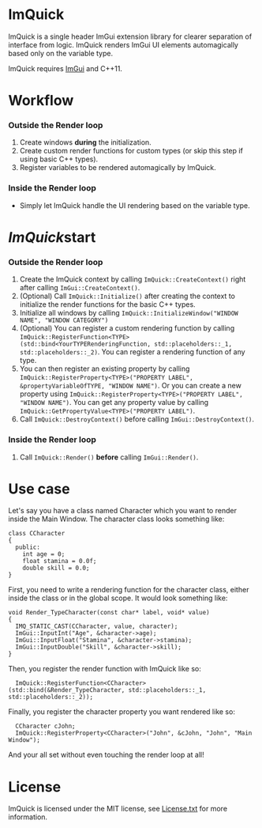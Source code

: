 # ImQuick
ImQuick is a single header ImGui extension library for clearer separation of interface from logic. ImQuick renders ImGui UI elements automagically based only on the variable type. 

ImQuick requires [ImGui](https://github.com/ocornut/imgui) and C++11.

# Workflow
### Outside the Render loop
1. Create windows **during** the initialization.
2. Create custom render functions for custom types (or skip this step if using basic C++ types).
3. Register variables to be rendered automagically by ImQuick.
### Inside the Render loop
- Simply let ImQuick handle the UI rendering based on the variable type.

# *ImQuick*start
### Outside the Render loop
1. Create the ImQuick context by calling `ImQuick::CreateContext()` right after calling `ImGui::CreateContext()`.
2. (Optional) Call `ImQuick::Initialize()` after creating the context to initialize the render functions for the basic C++ types.
3. Initialize all windows by calling `ImQuick::InitializeWindow("WINDOW NAME", "WINDOW CATEGORY")`
4. (Optional) You can register a custom rendering function by calling `ImQuick::RegisterFunction<TYPE>(std::bind<YourTYPERenderingFunction, std::placeholders::_1, std::placeholders::_2)`. You can register a rendering function of any type.
5. You can then register an existing property by calling `ImQuick::RegisterProperty<TYPE>("PROPERTY LABEL", &propertyVariableOfTYPE, "WINDOW NAME")`. Or you can create a new property using `ImQuick::RegisterProperty<TYPE>("PROPERTY LABEL", "WINDOW NAME")`. You can get any property value by calling `ImQuick::GetPropertyValue<TYPE>("PROPERTY LABEL")`.
6. Call `ImQuick::DestroyContext()` before calling `ImGui::DestroyContext()`.
### Inside the Render loop
1. Call `ImQuick::Render()` **before** calling `ImGui::Render()`.

# Use case
Let's say you have a class named Character which you want to render inside the Main Window. The character class looks something like:
```
class CCharacter
{
  public:
    int age = 0;
    float stamina = 0.0f;
    double skill = 0.0;
}
```

First, you need to write a rendering function for the character class, either inside the class or in the global scope. It would look something like:
```
void Render_TypeCharacter(const char* label, void* value)
{
  IMQ_STATIC_CAST(CCharacter, value, character);
  ImGui::InputInt("Age", &character->age);
  ImGui::InputFloat("Stamina", &character->stamina);
  ImGui::InputDouble("Skill", &character->skill);
}
```

Then, you register the render function with ImQuick like so:
```
  ImQuick::RegisterFunction<CCharacter>(std::bind(&Render_TypeCharacter, std::placeholders::_1, std::placeholders::_2));

```

Finally, you register the character property you want rendered like so:
```
  CCharacter cJohn;
  ImQuick::RegisterProperty<CCharacter>("John", &cJohn, "John", "Main Window");
```

And your all set without even touching the render loop at all!

# License 
ImQuick is licensed under the MIT license, see [License.txt](https://github.com/martinpetkovski/ImQuick/blob/master/License.txt) for more information. 
